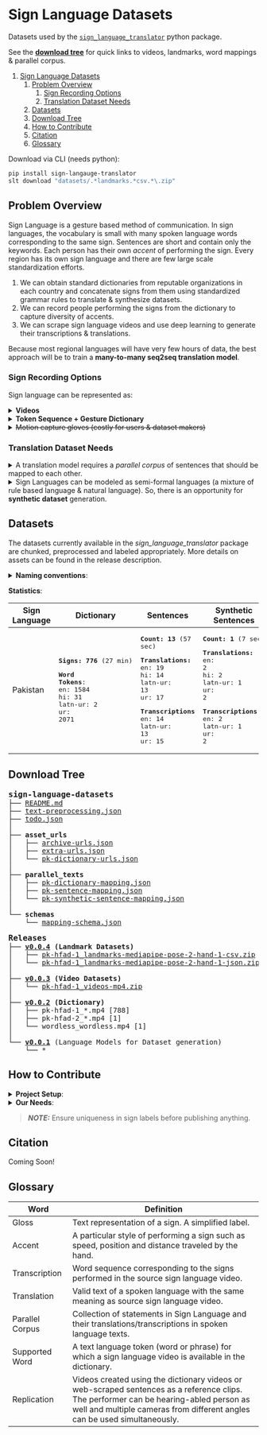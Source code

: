 # Sign Language Datasets

Datasets used by the [`sign_language_translator`](https://github.com/sign-language-translator/sign-language-translator) python package.

See the [**download tree**](#download-tree) for quick links to videos, landmarks, word mappings & parallel corpus.

1. [Sign Language Datasets](#sign-language-datasets)
   1. [Problem Overview](#problem-overview)
      1. [Sign Recording Options](#sign-recording-options)
      2. [Translation Dataset Needs](#translation-dataset-needs)
   2. [Datasets](#datasets)
   3. [Download Tree](#download-tree)
   4. [How to Contribute](#how-to-contribute)
   5. [Citation](#citation)
   6. [Glossary](#glossary)

Download via CLI (needs python):

```bash
pip install sign-langauge-translator
slt download "datasets/.*landmarks.*csv.*\.zip"
```

## Problem Overview

Sign Language is a gesture based method of communication. In sign languages, the vocabulary is small with many spoken language words corresponding to the same sign. Sentences are short and contain only the keywords. Each person has their own *accent* of performing the sign.
Every region has its own sign language and there are few large scale standardization efforts.

1. We can obtain standard dictionaries from reputable organizations in each country and concatenate signs from them using standardized grammar rules to translate & synthesize datasets.
2. We can record people performing the signs from the dictionary to capture diversity of accents.
3. We can scrape sign language videos and use deep learning to generate their transcriptions & translations.

Because most regional languages will have very few hours of data, the best approach will be to train a **many-to-many seq2seq translation model**.

### Sign Recording Options

Sign language can be represented as:

<details>
<summary><b>Videos</b></summary>

- Videos can consist of individual words, phrases or sentences.
- Each video can contain just one person or multiple people talking at the same time.
- Using computer vision, videos can be decomposed into 3D motion vectors of joints on the body as a preprocessing step to reduce the bias and noise in the dataset and enables more data augmentation.

</details>

<details>
<summary><b>Token Sequence + Gesture Dictionary</b></summary>

1. Sign sequence writing using *gloss* words is called *transcription* and it captures the grammar of sign language.
2. There are other sign writing notations like [HamNoSys](https://en.wikipedia.org/wiki/Hamburg_Notation_System) etc which write down individual movements of the hands but this project currently only uses the word level tokens.

</details>

<details>
<summary><s>Motion capture gloves (costly for users & dataset makers)</s></summary>
</details>

### Translation Dataset Needs

<details>
<summary>A translation model requires a <i>parallel corpus</i> of sentences that should be mapped to each other.</summary>

- For each sign language video or sequence of videos, save translations & transcriptions in multiple languages

</details>

<details>

<summary>Sign Languages can be modeled as semi-formal languages (a mixture of rule based language & natural language). So, there is an opportunity for <b>synthetic dataset</b> generation.</summary>

- Obtain sign language [dictionaries](https://github.com/sign-language-translator/sign-language-datasets/releases/tag/v0.0.2).
- List down all [words](https://github.com/sign-language-translator/sign-language-datasets/blob/main/dictionary/collection_to_label_to_language_to_words.json) in several text languages that can be mapped to those videos.
- Train a language model to [write sentences](https://sign-language-translator.readthedocs.io/en/latest/#complete) of only the *supported words*.
- Translate those generated sentences using [grammar rules](https://github.com/sign-language-translator/sign-language-translator/blob/main/sign_language_translator/languages/sign/sign_language.py#L62) of that regional language or a deep learning model into gloss (sign labels).
- [Concatenate videos](https://github.com/sign-language-translator/sign-language-translator/blob/main/sign_language_translator/models/text_to_sign/concatenative_synthesis.py) corresponding to the tokens in the text to synthesize parallel video.

</details>

## Datasets

The datasets currently available in the *sign_language_translator* package are chunked, preprocessed and labeled appropriately. More details on assets can be found in the release description.

<details>
<summary><b>Naming conventions</b>:</summary>

1. Dictionaries: `country-organization-number_sign-label.mp4`
2. Replications: `c*-o*-n*_s*_person-code_camera-angle.mp4`
3. Sentences: `c*-o*-n*_transcript[_p*_c*].mp4`
4. Archives: `c*-o*-n*[_p*-c*]_category-subcategory-extension.zip`
5. Preprocessed videos: `c*-o*-n*_s*[_p*_c*].category-model.ext`
6. Videos without Signs: `wordless_wordless_person_camera.mp4`

- The sign labels & transcripts may contain word sense disambiguagtion wrapped in paranthesis e.g. `*_spring(coil).mp4` or `*_spring(water-fountain).mp4`.
- Person Codes are of the format `[dh][fm]\d+`.
For example `df0001` stands for `deaf-female-0001` and `hm0002` means `hearing-male-0002`
- Camera Angles are from `(front|below|left|right|top-left|top-right)-\d+x\d+y\d+z`. (not finalized yet)
- Category in preprocessed videos and archives is from `(videos|landmarks)`.
- Subcategory in Archive name is from `(dictionary(-replication)?|sentences(-replication)?|mediapipe-pose-2-hand-1)`. It will include the model name in case of preprocessed files.

</details>

**Statistics**:

| Sign Language | Dictionary                                                                                                              | Sentences                                                                                                                                                                                  | Synthetic Sentences                                                                                                                                                               | Replications                                     |
| ------------- | ----------------------------------------------------------------------------------------------------------------------- | ------------------------------------------------------------------------------------------------------------------------------------------------------------------------------------------ | --------------------------------------------------------------------------------------------------------------------------------------------------------------------------------- | ------------------------------------------------ |
| Pakistan      | <pre><b>Signs: 776</b> (27 min)</pre><pre><b>Word Tokens</b>:<br/>en: 1584<br/>hi: 31<br/>latn-ur: 2<br/>ur: 2071</pre> | <pre><b>Count: 13</b> (57 sec)</pre><pre><b>Translations:</b><br/>en: 19<br/>hi: 14<br/>latn-ur: 13<br/>ur: 17</pre><pre><b>Transcriptions</b><br/>en: 14<br/>latn-ur: 13<br/>ur: 15</pre> | <pre><b>Count: 1</b> (7 sec)</pre><pre><b>Translations:</b><br/>en: 2<br/>hi: 2<br/>latn-ur: 1<br/>ur: 2</pre><pre><b>Transcriptions</b><br/>en: 2<br/>latn-ur: 1<br/>ur: 2</pre> | **Dictionary**: 22 hrs<br/>**Sentences**: 45 min |

## Download Tree

<pre>
<b style="font-size:large;">sign-language-datasets</b>
├── <a href="https://github.com/sign-language-translator/sign-language-datasets/blob/main/README.md">README.md</a>
├── <a href="https://github.com/sign-language-translator/sign-language-datasets/blob/main/text-preprocessing.json">text-preprocessing.json</a>
├── <a href="https://github.com/sign-language-translator/sign-language-datasets/blob/main/todo.json">todo.json</a>
│
├── <b>asset_urls</b>
│   ├── <a href="https://github.com/sign-language-translator/sign-language-datasets/blob/main/asset_urls/archive-urls.json">archive-urls.json</a>
│   ├── <a href="https://github.com/sign-language-translator/sign-language-datasets/blob/main/asset_urls/extra-urls.json">extra-urls.json</a>
│   └── <a href="https://github.com/sign-language-translator/sign-language-datasets/blob/main/asset_urls/pk-dictionary-urls.json">pk-dictionary-urls.json</a>
│
├── <b>parallel_texts</b>
│   ├── <a href="https://github.com/sign-language-translator/sign-language-datasets/blob/main/parallel_texts/pk-dictionary-mapping.json">pk-dictionary-mapping.json</a>
│   ├── <a href="https://github.com/sign-language-translator/sign-language-datasets/blob/main/parallel_texts/pk-sentence-mapping.json">pk-sentence-mapping.json</a>
│   └── <a href="https://github.com/sign-language-translator/sign-language-datasets/blob/main/parallel_texts/pk-synthetic-sentence-mapping.json">pk-synthetic-sentence-mapping.json</a>
│
└── <b>schemas</b>
    └── <a href="https://github.com/sign-language-translator/sign-language-datasets/blob/main/schemas/mapping-schema.json">mapping-schema.json</a>
</pre>

<pre>
<b style="font-size:large;">Releases</b>
├── <b><a href="https://github.com/sign-language-translator/sign-language-datasets/releases/tag/v0.0.4">v0.0.4</a> (Landmark Datasets)</b>
│   ├── <a href="https://github.com/sign-language-translator/sign-language-datasets/releases/download/v0.0.4/pk-hfad-1_landmarks-mediapipe-pose-2-hand-1-csv.zip">pk-hfad-1_landmarks-mediapipe-pose-2-hand-1-csv.zip</a>
│   └── <a href="https://github.com/sign-language-translator/sign-language-datasets/releases/download/v0.0.4/pk-hfad-1_landmarks-mediapipe-pose-2-hand-1-json.zip">pk-hfad-1_landmarks-mediapipe-pose-2-hand-1-json.zip</a>
│
├── <b><a href="https://github.com/sign-language-translator/sign-language-datasets/releases/tag/v0.0.3">v0.0.3</a> (Video Datasets)</b>
│   └── <a href="https://github.com/sign-language-translator/sign-language-datasets/releases/download/v0.0.3/pk-hfad-1_videos-mp4.zip">pk-hfad-1_videos-mp4.zip</a>
│
├── <b><a href="https://github.com/sign-language-translator/sign-language-datasets/releases/tag/v0.0.2">v0.0.2</a> (Dictionary)</b>
│   ├── pk-hfad-1_*.mp4 [788]
│   ├── pk-hfad-2_*.mp4 [1]
│   └── wordless_wordless.mp4 [1]
│
└── <a href="https://github.com/sign-language-translator/sign-language-datasets/releases/tag/v0.0.1"><b>v0.0.1</b></a> (Language Models for Dataset generation)
    └── *
</pre>

<!-- TODO:
pk-hfad-1_videos-dictionary-mp4.zip
pk-hfad-1_df0001_front_videos-dictionary-replication-mp4.zip

pk-hfad-2_videos-sentences-mp4.zip
pk-hfad-2_df0001_front_videos-sentences-replication-mp4.zip

pk-hfad-3_videos-dictionary-mp4.zip
pk-hfad-4_videos-sentences-mp4.zip
-->

## How to Contribute

<details>
<summary><b>Project Setup</b>:</summary>

1. Clone the repo

    ```bash
    git clone https://github.com/sign-language-translator/sign-language-datasets.git
    ```

2. [Configure JSON schema](https://code.visualstudio.com/docs/languages/json#_json-schemas-and-settings) in VSCode workspace settings especially for `*-mapping.json` files.

</details>

<details>
<summary><b>Our Needs</b>:</summary>

<details>
<summary>1. <b>Compile dictionaries</b></summary>

1. **Rename** files to follow the convention (country-organization-...)
2. **Upload** individual files to [v0.0.2 Dictionary](https://github.com/sign-language-translator/sign-language-datasets/releases/tag/v0.0.2) release.
3. Upload zip archive to [v0.0.3 Video Datasets](https://github.com/sign-language-translator/sign-language-datasets/releases/tag/v0.0.3) release.
4. **Link** individual file urls in [asset_urls/*-dictionary-urls.json](https://github.com/sign-language-translator/sign-language-datasets/blob/main/asset_urls)
5. Link archive urls into [asset_urls/archive-urls.json](https://github.com/sign-language-translator/sign-language-datasets/blob/main/asset_urls/archive-urls.json).
6. **Add the text tokens** that have same the meaning and can be mapped to these dictionary videos to [parallel_texts/*-dictionary-mapping.json](https://github.com/sign-language-translator/sign-language-datasets/blob/main/parallel_texts).

</details>

<details>
<summary>2. <b>Record Dictionary Videos to capture diverse accents</b></summary>

1. **Rename** files to follow the convention (\*_person-id_camera-angle\*).
2. **Upload** zip archive to [v0.0.3 Video Datasets](https://github.com/sign-language-translator/sign-language-datasets/releases/tag/v0.0.3) release.
3. **Link** archive urls into [asset_urls/archive-urls.json](https://github.com/sign-language-translator/sign-language-datasets/blob/main/asset_urls/archive-urls.json).

</details>

<details>
<summary>3. <b>Scrape or Record sign language Sentences.</b></summary>

- Upload & Link the data
- Add translations and transcriptions to the [parallel corpus](https://github.com/sign-language-translator/sign-language-datasets/blob/main/parallel_texts)

</details>

<details>
<summary>4. <b>Contribute to the <a href="https://github.com/sign-language-translator/sign-language-datasets/blob/main/parallel_texts">Synthetic Parallel Corpus</a></b></summary>

1. Write sentences of supported words
2. Compile dataset for training a language model to do the above step.
3. Translate to other text languages

</details>

<details>
<summary>5. <b>Translate <a href="https://github.com/sign-language-translator/sign-language-datasets/blob/main/parallel_texts">existing</a> tokens, translations & transcriptions to other text languages.</b></summary>
</details>

</details>

> ***NOTE:***  Ensure uniqueness in sign labels before publishing anything.

## Citation

Coming Soon!

## Glossary

| Word            | Definition                                                                                                                                                                                                             |
| --------------- | ---------------------------------------------------------------------------------------------------------------------------------------------------------------------------------------------------------------------- |
| Gloss           | Text representation of a sign. A simplified label.                                                                                                                                                                     |
| Accent          | A particular style of performing a sign such as speed, position and distance traveled by the hand.                                                                                                                     |
| Transcription   | Word sequence corresponding to the signs performed in the source sign language video.                                                                                                                                  |
| Translation     | Valid text of a spoken language with the same meaning as source sign language video.                                                                                                                                   |
| Parallel Corpus | Collection of statements in Sign Language and their translations/transcriptions in spoken language texts.                                                                                                              |
| Supported Word  | A text language token (word or phrase) for which a sign language video is available in the dictionary.                                                                                                                 |
| Replication     | Videos created using the dictionary videos or web-scraped sentences as a reference clips.<br/>The performer can be hearing-abled person as well and multiple cameras from different angles can be used simultaneously. |
